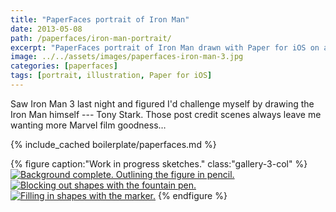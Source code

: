 ```yaml
---
title: "PaperFaces portrait of Iron Man"
date: 2013-05-08
path: /paperfaces/iron-man-portrait/
excerpt: "PaperFaces portrait of Iron Man drawn with Paper for iOS on an iPad."
image: ../../assets/images/paperfaces-iron-man-3.jpg
categories: [paperfaces]
tags: [portrait, illustration, Paper for iOS]
---
```


Saw Iron Man 3 last night and figured I'd challenge myself by drawing the Iron Man himself --- Tony Stark. Those post credit scenes always leave me wanting more Marvel film goodness…

{% include_cached boilerplate/paperfaces.md %}

{% figure caption:"Work in progress sketches." class:"gallery-3-col" %}
[![Background complete. Outlining the figure in pencil.](../../assets/images/paperfaces-iron-man-3-wip-1-230.jpg)](../../assets/images/paperfaces-iron-man-3-wip-1-lg.jpg)
[![Blocking out shapes with the fountain pen.](../../assets/images/paperfaces-iron-man-3-wip-2-230.jpg)](../../assets/images/paperfaces-iron-man-3-wip-2-lg.jpg)
[![Filling in shapes with the marker.](../../assets/images/paperfaces-iron-man-3-wip-3-230.jpg)](../../assets/images/paperfaces-iron-man-3-wip-3-lg.jpg)
{% endfigure %}
